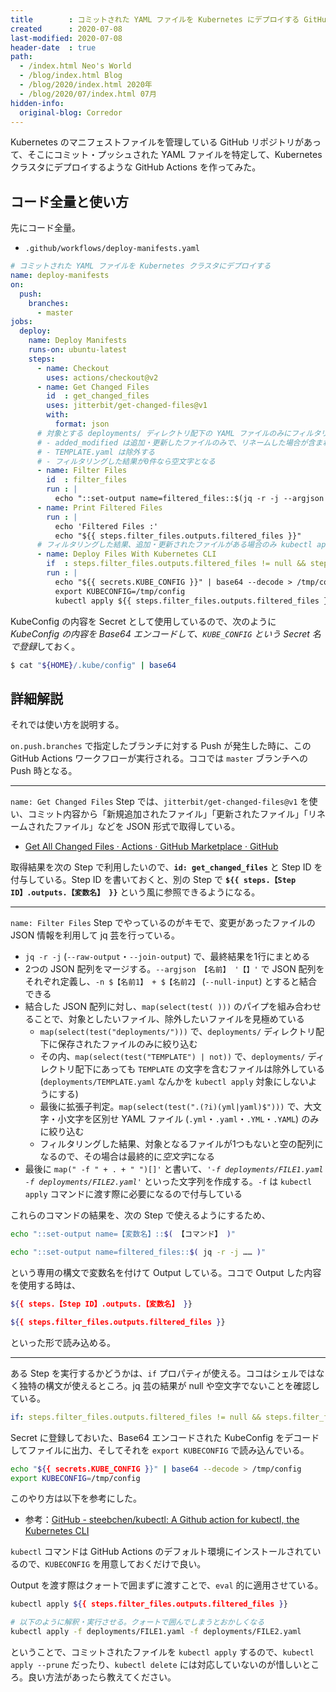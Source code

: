 ```yaml
---
title        : コミットされた YAML ファイルを Kubernetes にデプロイする GitHub Actions
created      : 2020-07-08
last-modified: 2020-07-08
header-date  : true
path:
  - /index.html Neo's World
  - /blog/index.html Blog
  - /blog/2020/index.html 2020年
  - /blog/2020/07/index.html 07月
hidden-info:
  original-blog: Corredor
---
```


Kubernetes のマニフェストファイルを管理している GitHub リポジトリがあって、そこにコミット・プッシュされた YAML ファイルを特定して、Kubernetes クラスタにデプロイするような GitHub Actions を作ってみた。

## コード全量と使い方

先にコード全量。

- `.github/workflows/deploy-manifests.yaml`

```yaml
# コミットされた YAML ファイルを Kubernetes クラスタにデプロイする
name: deploy-manifests
on:
  push:
    branches:
      - master
jobs:
  deploy:
    name: Deploy Manifests
    runs-on: ubuntu-latest
    steps:
      - name: Checkout
        uses: actions/checkout@v2
      - name: Get Changed Files
        id  : get_changed_files
        uses: jitterbit/get-changed-files@v1
        with:
          format: json
      # 対象とする deployments/ ディレクトリ配下の YAML ファイルのみにフィルタリングし ' -f FILE1.yaml -f FILE2.yaml' といった文字列を作成する
      # - added_modified は追加・更新したファイルのみで、リネームした場合が含まれない。そこで renamed を配列結合してからフィルタリングする
      # - TEMPLATE.yaml は除外する
      # - フィルタリングした結果が0件なら空文字となる
      - name: Filter Files
        id  : filter_files
        run : |
          echo "::set-output name=filtered_files::$(jq -r -j --argjson added_modified '${{ steps.get_changed_files.outputs.added_modified }}' --argjson renamed '${{ steps.get_changed_files.outputs.renamed }}' -n '$added_modified + $renamed | map(select(test("deployments/"))) | map(select(test("TEMPLATE") | not)) | map(select(test(".(?i)(yml|yaml)$"))) | map(" -f " + . + " ")[]')"
      - name: Print Filtered Files
        run : |
          echo 'Filtered Files :'
          echo "${{ steps.filter_files.outputs.filtered_files }}"
      # フィルタリングした結果、追加・更新されたファイルがある場合のみ kubectl apply を実行する
      - name: Deploy Files With Kubernetes CLI
        if  : steps.filter_files.outputs.filtered_files != null && steps.filter_files.outputs.filtered_files != ''
        run : |
          echo "${{ secrets.KUBE_CONFIG }}" | base64 --decode > /tmp/config
          export KUBECONFIG=/tmp/config
          kubectl apply ${{ steps.filter_files.outputs.filtered_files }}
```

KubeConfig の内容を Secret として使用しているので、次のように *KubeConfig の内容を Base64 エンコードして、`KUBE_CONFIG` という Secret 名で登録*しておく。

```bash
$ cat "${HOME}/.kube/config" | base64
```

## 詳細解説

それでは使い方を説明する。

`on.push.branches` で指定したブランチに対する Push が発生した時に、この GitHub Actions ワークフローが実行される。ココでは `master` ブランチへの Push 時となる。

---

`name: Get Changed Files` Step では、`jitterbit/get-changed-files@v1` を使い、コミット内容から「新規追加されたファイル」「更新されたファイル」「リネームされたファイル」などを JSON 形式で取得している。

- [Get All Changed Files · Actions · GitHub Marketplace · GitHub](https://github.com/marketplace/actions/get-all-changed-files)

取得結果を次の Step で利用したいので、**`id: get_changed_files`** と Step ID を付与している。Step ID を書いておくと、別の Step で **`${{ steps.【Step ID】.outputs.【変数名】 }}`** という風に参照できるようになる。

---

`name: Filter Files` Step でやっているのがキモで、変更があったファイルの JSON 情報を利用して jq 芸を行っている。

- `jq -r -j` (`--raw-output`・`--join-output`) で、最終結果を1行にまとめる
- 2つの JSON 配列をマージする。`--argjson 【名前】 '【】'` で JSON 配列をそれぞれ定義し、`-n $【名前1】 + $【名前2】` (`--null-input`) とすると結合できる
- 結合した JSON 配列に対し、`map(select(test( )))` のパイプを組み合わせることで、対象としたいファイル、除外したいファイルを見極めている
  - `map(select(test("deployments/")))` で、`deployments/` ディレクトリ配下に保存されたファイルのみに絞り込む
  - その内、`map(select(test("TEMPLATE") | not))` で、`deployments/` ディレクトリ配下にあっても `TEMPLATE` の文字を含むファイルは除外している (`deployments/TEMPLATE.yaml` なんかを `kubectl apply` 対象にしないようにする)
  - 最後に拡張子判定。`map(select(test(".(?i)(yml|yaml)$")))` で、大文字・小文字を区別せ YAML ファイル (`.yml`・`.yaml`・`.YML`・`.YAML`) のみに絞り込む
  - フィルタリングした結果、対象となるファイルが1つもないと空の配列になるので、その場合は最終的に*空文字*になる
- 最後に `map(" -f " + . + " ")[]'` と書いて、*`'-f deployments/FILE1.yaml -f deployments/FILE2.yaml'`* といった文字列を作成する。`-f` は `kubectl apply` コマンドに渡す際に必要になるので付与している

これらのコマンドの結果を、次の Step で使えるようにするため、

```bash
echo "::set-output name=【変数名】::$( 【コマンド】 )"

echo "::set-output name=filtered_files::$( jq -r -j …… )"
```

という専用の構文で変数名を付けて Output している。ココで Output した内容を使用する時は、

```bash
${{ steps.【Step ID】.outputs.【変数名】 }}

${{ steps.filter_files.outputs.filtered_files }}
```

といった形で読み込める。

---

ある Step を実行するかどうかは、`if` プロパティが使える。ココはシェルではなく独特の構文が使えるところ。jq 芸の結果が null や空文字でないことを確認している。

```yaml
if: steps.filter_files.outputs.filtered_files != null && steps.filter_files.outputs.filtered_files != ''
```

Secret に登録しておいた、Base64 エンコードされた KubeConfig をデコードしてファイルに出力、そしてそれを `export KUBECONFIG` で読み込んでいる。

```bash
echo "${{ secrets.KUBE_CONFIG }}" | base64 --decode > /tmp/config
export KUBECONFIG=/tmp/config
```

このやり方は以下を参考にした。

- 参考：[GitHub - steebchen/kubectl: A Github action for kubectl, the Kubernetes CLI](https://github.com/steebchen/kubectl)

`kubectl` コマンドは GitHub Actions のデフォルト環境にインストールされているので、`KUBECONFIG` を用意しておくだけで良い。

Output を渡す際はクォートで囲まずに渡すことで、`eval` 的に適用させている。

```bash
kubectl apply ${{ steps.filter_files.outputs.filtered_files }}

# 以下のように解釈・実行させる。クォートで囲んでしまうとおかしくなる
kubectl apply -f deployments/FILE1.yaml -f deployments/FILE2.yaml
```

ということで、コミットされたファイルを `kubectl apply` するので、`kubectl apply --prune` だったり、`kubectl delete` には対応していないのが惜しいところ。良い方法があったら教えてください。
